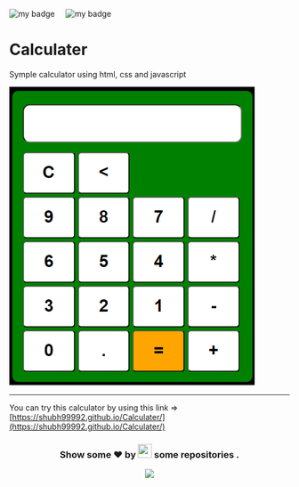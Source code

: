 ![my badge](https://img.shields.io/badge/Made%20with-Html,css%20and%20Js-blue?style=for-the-badge&logo=)  &nbsp;  &nbsp; ![my badge](https://img.shields.io/github/last-commit/Shubh99992/Todo-app?style=for-the-badge) 

# Calculater
 Symple calculator using html, css and javascript 
 
 ![Calculator image loading](image.png) 
<hr>

You can try this calculator by using this link => [https://shubh99992.github.io/Calculater/](https://shubh99992.github.io/Calculater/)

<h3 align="center">Show some ❤ by <img src="https://imgur.com/o7ncZFp.jpg" height=25px width=25px> some repositories .</h3>
</center>

<p align="center"> <img src="https://github.com/TheDudeThatCode/TheDudeThatCode/blob/master/Assets/Rocket.gif" width="18px"></p>
